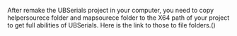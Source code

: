After remake the UBSerials project in your computer, you need to copy helpersourece folder and mapsourece folder to the X64 path of your project to get full abilities of UBSerials.
Here is the link to those to file folders.()
